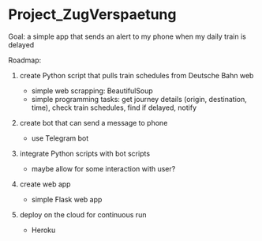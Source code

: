 # Project_ZugVerspaetung
Goal: a simple app that sends an alert to my phone when my daily train is delayed

Roadmap:
 1. create Python script that pulls train schedules from Deutsche Bahn web
    - simple web scrapping: BeautifulSoup
    - simple programming tasks: get journey details (origin, destination, time), check train schedules, find if delayed, notify
 2. create bot that can send a message to phone
    - use Telegram bot

 3. integrate Python scripts with bot scripts
    - maybe allow for some interaction with user?

 4. create web app
    - simple Flask web app
   
 5. deploy on the cloud for continuous run
    - Heroku
